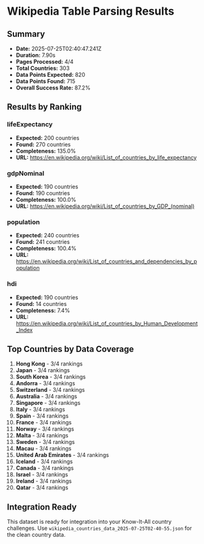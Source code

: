 # Wikipedia Table Parsing Results

## Summary
- **Date:** 2025-07-25T02:40:47.241Z
- **Duration:** 7.90s
- **Pages Processed:** 4/4
- **Total Countries:** 303
- **Data Points Expected:** 820
- **Data Points Found:** 715
- **Overall Success Rate:** 87.2%

## Results by Ranking
### lifeExpectancy
- **Expected:** 200 countries
- **Found:** 270 countries
- **Completeness:** 135.0%
- **URL:** https://en.wikipedia.org/wiki/List_of_countries_by_life_expectancy


### gdpNominal
- **Expected:** 190 countries
- **Found:** 190 countries
- **Completeness:** 100.0%
- **URL:** https://en.wikipedia.org/wiki/List_of_countries_by_GDP_(nominal)


### population
- **Expected:** 240 countries
- **Found:** 241 countries
- **Completeness:** 100.4%
- **URL:** https://en.wikipedia.org/wiki/List_of_countries_and_dependencies_by_population


### hdi
- **Expected:** 190 countries
- **Found:** 14 countries
- **Completeness:** 7.4%
- **URL:** https://en.wikipedia.org/wiki/List_of_countries_by_Human_Development_Index


## Top Countries by Data Coverage
1. **Hong Kong** - 3/4 rankings
2. **Japan** - 3/4 rankings
3. **South Korea** - 3/4 rankings
4. **Andorra** - 3/4 rankings
5. **Switzerland** - 3/4 rankings
6. **Australia** - 3/4 rankings
7. **Singapore** - 3/4 rankings
8. **Italy** - 3/4 rankings
9. **Spain** - 3/4 rankings
10. **France** - 3/4 rankings
11. **Norway** - 3/4 rankings
12. **Malta** - 3/4 rankings
13. **Sweden** - 3/4 rankings
14. **Macau** - 3/4 rankings
15. **United Arab Emirates** - 3/4 rankings
16. **Iceland** - 3/4 rankings
17. **Canada** - 3/4 rankings
18. **Israel** - 3/4 rankings
19. **Ireland** - 3/4 rankings
20. **Qatar** - 3/4 rankings

## Integration Ready
This dataset is ready for integration into your Know-It-All country challenges.
Use `wikipedia_countries_data_2025-07-25T02-40-55.json` for the clean country data.
